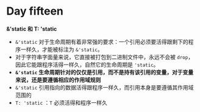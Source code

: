 # Day fifteen

**&'static 和 T: 'static**

- `&'static` 对于生命周期有着非常强的要求：一个引用必须要活得跟剩下的程序一样久，才能被标注为 `&'static`。
- 对于字符串字面量来说，它直接被打包到二进制文件中，永远不会被 `drop`，因此它能跟程序活得一样久，自然它的生命周期是 `'static`。
- **`&'static` 生命周期针对的仅仅是引用，而不是持有该引用的变量，对于变量来说，还是要遵循相应的作用域规则**
- `&'static` 引用指向的数据活得跟程序一样久，而引用本身是要遵循其作用域范围的
- `T: 'static` ：`T` 必须活得和程序一样久





